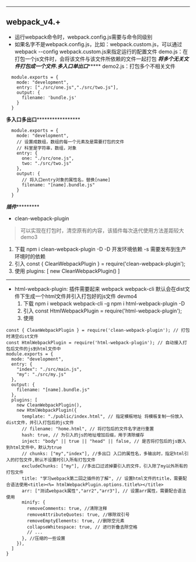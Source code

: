******************************
webpack_v4.+
------------------------------
* 运行webpack命令时，webpack.config.js需要与命令同级别
* 如果名字不是webpack.config.js，比如：webpack.custom.js，可以通过webpack --config webpack.custom.js来指定运行的配置文件
demo.js：在打包一个js文件时，会将该文件与该文件所依赖的文件一起打包
***********将多个无关文件打包成一个文件.多入口单出口****************
demo2.js：打包多个不相关文件
```
  module.exports = {
    mode: "development",
    entry: ["./src/one.js","./src/two.js"],
    output: {
      filename: 'bundle.js'
    }
  }
```
**********多入口多出口***************************
```
  module.exports = {
    mode: "development",
    // 设置成数组，数组的每一个元素及是需要打包的文件
    // 科室是字符串，数组，对象
    entry: {
      one: "./src/one.js",
      two: "./src/two.js"
    },
    output: {
      // 将入口entry对象的属性名，替换[name]
      filename: "[name].bundle.js"
    }
  }
```
*****************插件**************************
* clean-webpack-plugin
> 可以实现在打包时，清空原有的内容，该插件每次迭代使用方法差距较大 demo3
  1. 下载
    npm i clean-webpack-plugin -D
    -D 开发环境依赖
    -s 需要发布到生产环境时的依赖
  2. 引入
    const { CleanWebpackPlugin } = require('clean-webpack-plugin');
  3. 使用
    plugins: [
      new CleanWebpackPlugin()
    ]
************************************************
* html-webpack-plugin: 插件需要起来 webpack webpack-cli 默认会在dist文件下生成一个html文件并引入打包好的js文件 devmo4
  1. 下载
    npm i webpack webpack-cli -g
    npm i html-webpack-plugin -D
  2. 引入
    const HtmlWebpackPlugin = require('html-webpack-plugin');
  3. 使用
```
const { CleanWebpackPlugin } = require('clean-webpack-plugin'); // 打包时清空dist文件
const HtmlWebpackPlugin = require('html-webpack-plugin'); // 自动接入打包后文件的js到html文件中
module.exports = {
  mode: "development",
  entry: {
    "index": "./src/main.js",
    "my": "./src/my.js"
  },
  output: {
    filename: "[name].bundle.js"
  },
  plugins: [
    new CleanWebpackPlugin(),
    new HtmlWebpackPlugin({
      template: "./public/index.html", // 指定模板地址 将模板复制一份放入dist文件，并引入打包后的js文件
      // filename: "home.html", // 将打包后的文件名字进行重置
      hash: true, // 为引入的js的地址增加后缀，用于清除缓存
      inject: "body" || true || "head" || false, // 是否将打包后的js嵌入到html文件中，默认为true
      // chunks: ["my","index"], //多出口 入口的属性名，多输出时，指定html引入的打包文件,默认不设置时引入所有打包文件
      excludeChunks: ["my"], //多出口过滤掉要引入的文件，引入除了my以外所有的打包文件
      title: "学习webpack第二回之插件的了解", // 设置html文件的title，需要配合语法使用<title><%= htmlWebpackPlugin.options.title%></title>
      arr: ["测试webpack属性","arr2","arr3"], // 设置arr属性，需要配合语法使用
      minify: {
        removeComments: true, //清除注释
        removeAttributeQuotes: true, //移除双引号
        removeEmptyElements: true, //删除空元素
        collapseWhitespace: true, // 进行折叠去除空格
        // ...
      }, //压缩的一些设置
    }),
  ]
}
```